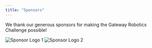 ```yaml
---
title: "Sponsors"
---
```


We thank our generous sponsors for making the Gateway Robotics Challenge possible!

![Sponsor Logo 1](/uploads/sponsor1.png)
![Sponsor Logo 2](/uploads/sponsor2.png)
